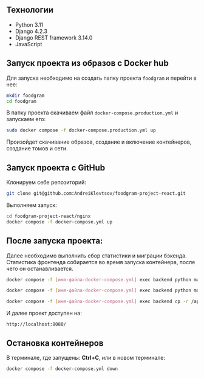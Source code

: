 ## Технологии

- Python 3.11
- Django 4.2.3
- Django REST framework 3.14.0
- JavaScript

## Запуск проекта из образов с Docker hub

Для запуска необходимо на создать папку проекта `foodgram` и перейти в нее:

```bash
mkdir foodgram
cd foodgram
```

В папку проекта скачиваем файл `docker-compose.production.yml` и запускаем его:

```bash
sudo docker compose -f docker-compose.production.yml up
```

Произойдет скачивание образов, создание и включение контейнеров, создание томов и сети.


## Запуск проекта с GitHub

Клонируем себе репозиторий: 

```bash 
git clone git@github.com:AndreiKlevtsov/foodgram-project-react.git
```

Выполняем запуск:

```bash
cd foodgram-project-react/nginx
docker compose -f docker-compose.yml up
```

## После запуска проекта:

Далее необходимо выполнить сбор статистики и миграции бэкенда. Статистика фронтенда собирается во время запуска контейнера, после чего он останавливается. 

```bash
docker compose -f [имя-файла-docker-compose.yml] exec backend python manage.py migrate

docker compose -f [имя-файла-docker-compose.yml] exec backend python manage.py collectstatic

docker compose -f [имя-файла-docker-compose.yml] exec backend cp -r /app/collected_static/. /backend_static/static/
```

И далее проект доступен на: 

```
http://localhost:8080/
```

## Остановка контейнеров

В терминале, где запущены: **Ctrl+С**, или в новом терминале:

```bash
docker compose -f docker-compose.yml down
```

